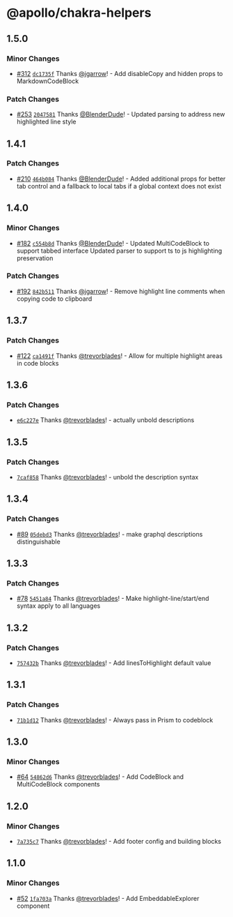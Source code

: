 # @apollo/chakra-helpers

## 1.5.0

### Minor Changes

- [#312](https://github.com/apollographql/docs/pull/312) [`dc1735f`](https://github.com/apollographql/docs/commit/dc1735f85dc44c7ba173f5ec48905d8b26038c5a) Thanks [@jgarrow](https://github.com/jgarrow)! - Add disableCopy and hidden props to MarkdownCodeBlock

### Patch Changes

- [#253](https://github.com/apollographql/docs/pull/253) [`2047581`](https://github.com/apollographql/docs/commit/2047581cfaf474bb188fe48ab8165b8c864a48ad) Thanks [@BlenderDude](https://github.com/BlenderDude)! - Updated parsing to address new highlighted line style

## 1.4.1

### Patch Changes

- [#210](https://github.com/apollographql/docs/pull/210) [`464b084`](https://github.com/apollographql/docs/commit/464b08480aec820264b1623ba5bba074812d8e21) Thanks [@BlenderDude](https://github.com/BlenderDude)! - Added additional props for better tab control and a fallback to local tabs if a global context does not exist

## 1.4.0

### Minor Changes

- [#182](https://github.com/apollographql/docs/pull/182) [`c554b8d`](https://github.com/apollographql/docs/commit/c554b8da26875a2749bb8b7f0f4b9ce51d5e71b2) Thanks [@BlenderDude](https://github.com/BlenderDude)! - Updated MultiCodeBlock to support tabbed interface
  Updated parser to support ts to js highlighting preservation

### Patch Changes

- [#192](https://github.com/apollographql/docs/pull/192) [`842b511`](https://github.com/apollographql/docs/commit/842b511fda6074da56f627b3fe57a4e8553e1eb9) Thanks [@jgarrow](https://github.com/jgarrow)! - Remove highlight line comments when copying code to clipboard

## 1.3.7

### Patch Changes

- [#122](https://github.com/apollographql/docs/pull/122) [`ca1491f`](https://github.com/apollographql/docs/commit/ca1491f8292e7a989684023792888599fba1117c) Thanks [@trevorblades](https://github.com/trevorblades)! - Allow for multiple highlight areas in code blocks

## 1.3.6

### Patch Changes

- [`e6c227e`](https://github.com/apollographql/docs/commit/e6c227e14426e9fb65ccc60b1787ba1ae2c4912f) Thanks [@trevorblades](https://github.com/trevorblades)! - actually unbold descriptions

## 1.3.5

### Patch Changes

- [`7caf858`](https://github.com/apollographql/docs/commit/7caf858388aa8b569914e8ac6adf37b7d26da0eb) Thanks [@trevorblades](https://github.com/trevorblades)! - unbold the description syntax

## 1.3.4

### Patch Changes

- [#89](https://github.com/apollographql/docs/pull/89) [`05debd3`](https://github.com/apollographql/docs/commit/05debd3d73c10d7c6f8d00f93e0c2eb327a3f10b) Thanks [@trevorblades](https://github.com/trevorblades)! - make graphql descriptions distinguishable

## 1.3.3

### Patch Changes

- [#78](https://github.com/apollographql/docs/pull/78) [`5451a84`](https://github.com/apollographql/docs/commit/5451a84e235cc7a2c75732d6c826675e7a56baee) Thanks [@trevorblades](https://github.com/trevorblades)! - Make highlight-line/start/end syntax apply to all languages

## 1.3.2

### Patch Changes

- [`757432b`](https://github.com/apollographql/docs/commit/757432bf47f3f66acd05e733cb7bfb3429eb4abc) Thanks [@trevorblades](https://github.com/trevorblades)! - Add linesToHighlight default value

## 1.3.1

### Patch Changes

- [`71b1d12`](https://github.com/apollographql/docs/commit/71b1d126c7f25cd0e684e6ad3a52933a1e03c133) Thanks [@trevorblades](https://github.com/trevorblades)! - Always pass in Prism to codeblock

## 1.3.0

### Minor Changes

- [#64](https://github.com/apollographql/docs/pull/64) [`54862d6`](https://github.com/apollographql/docs/commit/54862d69343cfac510582a112476fafa6a4d2db4) Thanks [@trevorblades](https://github.com/trevorblades)! - Add CodeBlock and MultiCodeBlock components

## 1.2.0

### Minor Changes

- [`7a735c7`](https://github.com/apollographql/docs/commit/7a735c7dc215609aaf52f3e3807d7fd5e66e655b) Thanks [@trevorblades](https://github.com/trevorblades)! - Add footer config and building blocks

## 1.1.0

### Minor Changes

- [#52](https://github.com/apollographql/docs/pull/52) [`1fa703a`](https://github.com/apollographql/docs/commit/1fa703ae678c28d20b543649d967ee556b1f8ff4) Thanks [@trevorblades](https://github.com/trevorblades)! - Add EmbeddableExplorer component
